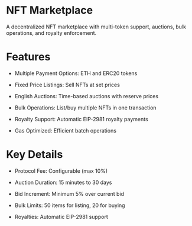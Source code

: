 # NFT Marketplace
A decentralized NFT marketplace with multi-token support, auctions, bulk operations, and royalty enforcement.

# Features
- Multiple Payment Options: ETH and ERC20 tokens

- Fixed Price Listings: Sell NFTs at set prices

- English Auctions: Time-based auctions with reserve prices

- Bulk Operations: List/buy multiple NFTs in one transaction

- Royalty Support: Automatic EIP-2981 royalty payments

- Gas Optimized: Efficient batch operations

# Key Details
- Protocol Fee: Configurable (max 10%)

- Auction Duration: 15 minutes to 30 days

- Bid Increment: Minimum 5% over current bid

- Bulk Limits: 50 items for listing, 20 for buying

- Royalties: Automatic EIP-2981 support